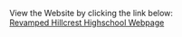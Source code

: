 
View the Website by clicking the link below:</br>
<a href="https://mustafabin.github.io/revamped_Hillcrest_Webpage/" target="_blank">Revamped Hillcrest Highschool Webpage</a> 

